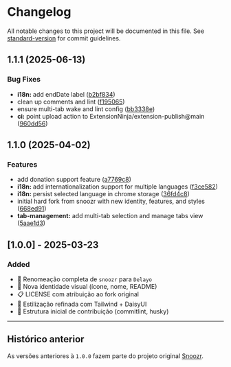 # Changelog

All notable changes to this project will be documented in this file. See [standard-version](https://github.com/conventional-changelog/standard-version) for commit guidelines.

## 1.1.1 (2025-06-13)

### Bug Fixes

* **i18n:** add endDate label ([b2bf834](https://github.com/VountX/Delayo/commit/b2bf834654a89e545766a508f7b443202dd55c7b))
* clean up comments and lint ([f195065](https://github.com/VountX/Delayo/commit/f1950653dd0865de788842416df66e0c6f8abf49))
* ensure multi-tab wake and lint config ([bb3338e](https://github.com/VountX/Delayo/commit/bb3338e8114035949616542023d5608101b0df55))
* **ci:** point upload action to ExtensionNinja/extension-publish@main ([960dd56](https://github.com/VountX/Delayo/commit/960dd56c5c307677571e5df3bec339fe6844e8d7))

## 1.1.0 (2025-04-02)


### Features

* add donation support feature ([a7769c8](https://github.com/VountX/Delayo/commit/a7769c8c6da4642e188bd26df1d1d5691ccc2776))
* **i18n:** add internationalization support for multiple languages ([f3ce582](https://github.com/VountX/Delayo/commit/f3ce582eb9dedd72d1eed8f8d74b11b94184f53e))
* **i18n:** persist selected language in chrome storage ([36fd4c8](https://github.com/VountX/Delayo/commit/36fd4c84f6ea41a18487ada1119db2febd475a3b))
* initial hard fork from snoozr with new identity, features, and styles ([668ed91](https://github.com/VountX/Delayo/commit/668ed91dd14b1ac18f525095b4eae73bca49947a))
* **tab-management:** add multi-tab selection and manage tabs view ([5aae1d3](https://github.com/VountX/Delayo/commit/5aae1d3dec07dc70ccd7d33fe112a3e7e1af5c67))

## [1.0.0] - 2025-03-23

### Added

- 🔄 Renomeação completa de `snoozr` para `Delayo`
- 🧠 Nova identidade visual (ícone, nome, README)
- 📋 LICENSE com atribuição ao fork original
- 🎨 Estilização refinada com Tailwind + DaisyUI
- 🧾 Estrutura inicial de contribuição (commitlint, husky)

---

## Histórico anterior

As versões anteriores à `1.0.0` fazem parte do projeto original [Snoozr](https://github.com/hardchor/snoozr).
